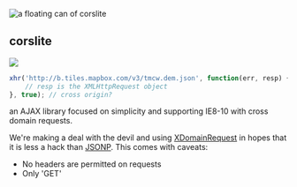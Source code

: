 ![a floating can of corslite](https://f.cloud.github.com/assets/83384/341733/2fc1dcb8-9d7a-11e2-8ad1-7961248920c3.png)

## corslite

![](https://ci.testling.com/mapbox/corslite.png)

```js
xhr('http://b.tiles.mapbox.com/v3/tmcw.dem.json', function(err, resp) {
    // resp is the XMLHttpRequest object
}, true); // cross origin?
```

an AJAX library focused on simplicity and supporting IE8-10 with cross domain
requests.

We're making a deal with the devil and using [XDomainRequest](http://bit.ly/XTxZet)
in hopes that it is less a hack than [JSONP](http://en.wikipedia.org/wiki/JSONP).
This comes with caveats:

* No headers are permitted on requests
* Only 'GET'
